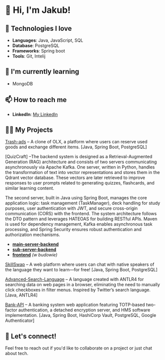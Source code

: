 # 👋 Hi, I'm Jakub!

## 🚀 Technologies I love
- **Languages**: Java, JavaScript, SQL
- **Database**: PostgreSQL
- **Frameworks**: Spring boot
- **Tools**: Git, Intelij

## 🌱 I'm currently learning
- MongoDB

## 📫 How to reach me
- **LinkedIn**: [My LinkedIn](https://www.linkedin.com/in/jakub-balcerzak-136b06310/)

## 🧑‍💻 My Projects
[Trash-ads](https://github.com/Buber11/Trash-ads) – A clone of OLX, a platform where users can reserve used goods and exchange different items. [Java, Spring Boot, PostgreSQL]  

[QuizCraft] –The backend system is designed as a Retrieval-Augmented Generation (RAG) architecture and consists of two servers communicating asynchronously via Apache Kafka. One server, written in Python, handles the transformation of text into vector representations and stores them in the Qdrant vector database. These vectors are later retrieved to improve responses to user prompts related to generating quizzes, flashcards, and similar learning content.

The second server, built in Java using Spring Boot, manages the core application logic: task management (TaskManager), deck handling for study purposes, user authentication with JWT, and secure cross-origin communication (CORS) with the frontend. The system architecture follows the DTO pattern and leverages HATEOAS for building RESTful APIs. Maven is used for dependency management, Kafka enables asynchronous task processing, and Spring Security ensures robust authentication and authorization mechanisms.
- **[main-server-backend](https://github.com/Buber11/QuizCraft-main-backend)**  
- **[sub-server-backend](https://github.com/Buber11/QuizCraft-subserver-backend)**  
- **[frontend](https://github.com/Buber11/QuizCraft-Frontend)** *(w budowie)*  

[SkillSwap](https://github.com/Buber11/SkillSwap) – A web platform where users can chat with native speakers of the language they want to learn—for free! [Java, Spring Boot, PostgreSQL]  

[Advanced-Search-Language](https://github.com/Buber11/Advanced-Search-Language) – A language created with ANTLR4 for searching data on web pages in a browser, eliminating the need to manually click checkboxes in filter menus. Inspired by Twitter’s search language. [Java, ANTLR4]  

[Bank-API](https://github.com/Buber11/Bank-API) – A banking system web application featuring TOTP-based two-factor authentication, a detached encryption server, and HMS software implementation. [Java, Spring Boot, HashiCorp Vault, PostgreSQL, Google Authenticator]  

## 💬 Let's connect!
Feel free to reach out if you'd like to collaborate on a project or just chat about tech.
